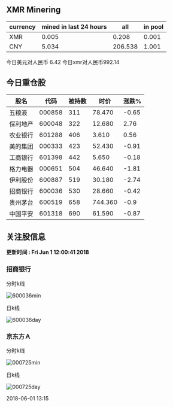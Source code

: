 ## XMR Minering

|currency|mined in last 24 hours|all|in pool|
|---|---|---|---|
|XMR|0.005|0.208|0.001|
|CNY|5.034|206.538|1.001|

今日美元对人民币 6.42	今日xmr对人民币992.14


## 今日重仓股 

|股名|代码|被持数|时价|涨跌%|
|---|---|---|---|---|
|五粮液|000858|311|78.470|-0.65|
|保利地产|600048|322|12.680|2.76|
|农业银行|601288|406|3.610|0.56|
|美的集团|000333|423|52.430|-0.91|
|工商银行|601398|442|5.650|-0.18|
|格力电器|000651|504|46.640|-1.81|
|伊利股份|600887|519|30.180|-2.74|
|招商银行|600036|530|28.660|-0.42|
|贵州茅台|600519|658|744.360|-0.9|
|中国平安|601318|690|61.590|-0.87|

## 关注股信息
**更新时间 : Fri Jun  1 12:00:41 2018**
### 招商银行 
分时k线

![600036min](http://image.sinajs.cn/newchart/min/n/sh600036.gif)

日k线

![600036day](http://image.sinajs.cn/newchart/daily/n/sh600036.gif)

### 京东方Ａ 
分时k线

![000725min](http://image.sinajs.cn/newchart/min/n/sz000725.gif)

日k线

![000725day](http://image.sinajs.cn/newchart/daily/n/sz000725.gif)

2018-06-01 13:15